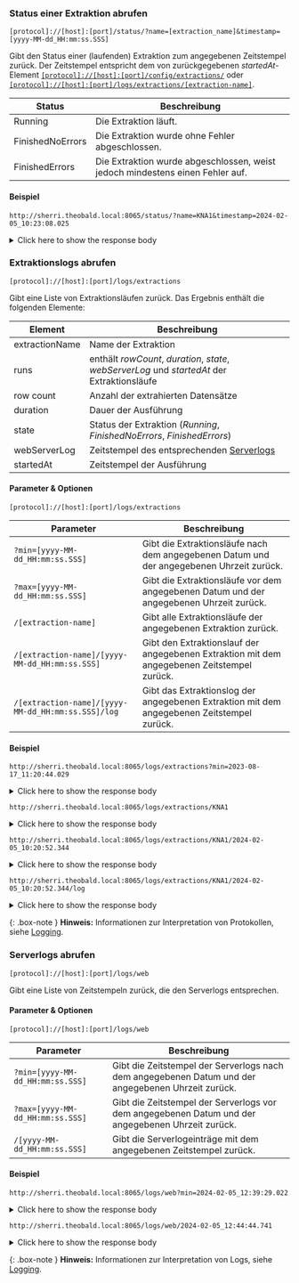 

### Status einer Extraktion abrufen

```
[protocol]://[host]:[port]/status/?name=[extraction_name]&timestamp=[yyyy-MM-dd_HH:mm:ss.SSS]
``` 

Gibt den Status einer (laufenden) Extraktion zum angegebenen Zeitstempel zurück. 
Der Zeitstempel entspricht dem von zurückgegebenen *startedAt*-Element [`[protocol]://[host]:[port]/config/extractions/`](#get-extraction-details) oder [`[protocol]://[host]:[port]/logs/extractions/[extraction-name]`](#get-extraction-logs).

| Status            | Beschreibung                                                  |
|------------------|--------------------------------------------------------------|
| Running          | Die Extraktion läuft.                                   |
| FinishedNoErrors | Die Extraktion wurde ohne Fehler abgeschlossen.             |
| FinishedErrors   | Die Extraktion wurde abgeschlossen, weist jedoch mindestens einen Fehler auf. |

#### Beispiel

`http://sherri.theobald.local:8065/status/?name=KNA1&timestamp=2024-02-05_10:23:08.025`

<details>
<summary>Click here to show the response body</summary>
{% highlight csv %}
FinishedNoErrors
{% endhighlight %}
</details>

### Extraktionslogs abrufen

```
[protocol]://[host]:[port]/logs/extractions
``` 

Gibt eine Liste von Extraktionsläufen zurück. Das Ergebnis enthält die folgenden Elemente:

|  Element   | Beschreibung   |
|--------------|---------|
| extractionName  | Name der Extraktion |
| runs  | enthält *rowCount*, *duration*, *state*, *webServerLog* und *startedAt* der Extraktionsläufe |
| row count| Anzahl der extrahierten Datensätze |
| duration | Dauer der Ausführung |
| state| Status der Extraktion (*Running*, *FinishedNoErrors*, *FinishedErrors*) |
| webServerLog| Zeitstempel des entsprechenden [Serverlogs](#serverlogs-abrufen) |
| startedAt| Zeitstempel der Ausführung |


#### Parameter & Optionen

`[protocol]://[host]:[port]/logs/extractions`

| Parameter    | Beschreibung  | 
|-----------|--------------|
| ```?min=[yyyy-MM-dd_HH:mm:ss.SSS]```  |   Gibt die Extraktionsläufe nach dem angegebenen Datum und der angegebenen Uhrzeit zurück. |
| ```?max=[yyyy-MM-dd_HH:mm:ss.SSS]```  |   Gibt die Extraktionsläufe vor dem angegebenen Datum und der angegebenen Uhrzeit zurück. |
| ```/[extraction-name]```  |   Gibt alle Extraktionsläufe der angegebenen Extraktion zurück. |
| ```/[extraction-name]/[yyyy-MM-dd_HH:mm:ss.SSS]```  |   Gibt den Extraktionslauf der angegebenen Extraktion mit dem angegebenen Zeitstempel zurück. |
| ```/[extraction-name]/[yyyy-MM-dd_HH:mm:ss.SSS]/log```  |   Gibt das Extraktionslog der angegebenen Extraktion mit dem angegebenen Zeitstempel zurück. |


#### Beispiel

`http://sherri.theobald.local:8065/logs/extractions?min=2023-08-17_11:20:44.029`

<details>
<summary>Click here to show the response body</summary>
{% highlight json %}
{
    "extractions": 
    [
        {
            "extractionName": [
                "0MATERIAL"
            ],
            "runs": [
                {
                    "rowCount": 200,
                    "duration": "PT00H00M00.2651",
                    "state": "FinishedNoErrors",
                    "startedAt": "2023-08-17_11:31:44.029"
                }
            ]
        }
        {
            "extractionName": [
                "KNA1"
            ],
            "runs": [
                {
                    "rowCount": 0,
                    "duration": "PT00H00M01.3741",
                    "state": "FinishedErrors",
                    "webServerLog": "2024-02-05_08:13:48.132",
                    "startedAt": "2024-02-05_08:14:13.771"
                },
                {
                    "rowCount": 9995,
                    "duration": "PT00H00M00.477S",
                    "state": "FinishedNoErrors",
                    "webServerLog": "2024-02-05_10:20:51.851",
                    "startedAt": "2024-02-05_10:20:52.344"
                }
            ]
        }
    ]
}
{% endhighlight %}
</details>

`http://sherri.theobald.local:8065/logs/extractions/KNA1`

<details>
<summary>Click here to show the response body</summary>
{% highlight json %}
{
    "runs": [
        {
            "rowCount": 0,
            "duration": "PT00H00M01.3741",
            "state": "FinishedErrors",
            "webServerLog": "2024-02-05_08:13:48.132",
            "startedAt": "2024-02-05_08:14:13.771"
        },
        {
            "rowCount": 9995,
            "duration": "PT00H00M00.477S",
            "state": "FinishedNoErrors",
            "webServerLog": "2024-02-05_10:20:51.851",
            "startedAt": "2024-02-05_10:20:52.344"
        }
    ]
}
{% endhighlight %}
</details>

`http://sherri.theobald.local:8065/logs/extractions/KNA1/2024-02-05_10:20:52.344`

<details>
<summary>Click here to show the response body</summary>
{% highlight json %}
{
    "rowCount": 9995,
    "duration": "PT00H00M00.477S",
    "state": "FinishedNoErrors",
    "webServerLog": "2024-02-05_10:20:51.851",
    "startedAt": "2024-02-05_10:20:52.344"
}
{% endhighlight %}
</details>

`http://sherri.theobald.local:8065/logs/extractions/KNA1/2024-02-05_10:20:52.344/log`

<details>
<summary>Click here to show the response body</summary>
{% highlight json %}
{
    "rowCount": 9995,
    "duration": "PT00H00M00.477S",
    "state": "FinishedNoErrors",
    "webServerLog": "2024-02-05_10:20:51.851",
    "startedAt": "2024-02-05_10:20:52.344",
    "logEntries": [
        {
            "timestamp": "2024-02-05_10:20:52.377",
            "logLevel": "Info",
            "source": "Table",
            "message": "server version: 999.999.999.691"
        },
        {
            "timestamp": "2024-02-05_10:20:52.470",
            "logLevel": "Debug",
            "source": "Table",
            "message": "Attempting to load Theobald.Extractors.Table.TableExtractionDefinition information for extraction KNA1"
        },
		
		...
		
        {
            "timestamp": "2024-02-05_10:20:53.774",
            "logLevel": "Info",
            "source": "Table",
            "message": "Extraction finished with status FinishedNoErrors."
        },
        {
            "timestamp": "2024-02-05_10:20:53.774",
            "logLevel": "Debug",
            "source": "Table",
            "message": "Writing run information."
        },
        {
            "timestamp": "2024-02-05_10:20:53.779",
            "logLevel": "Info",
            "source": "Table",
            "message": "Extraction run information was updated."
        }
    ]
}
{% endhighlight %}
</details>

{: .box-note } 
**Hinweis:** Informationen zur Interpretation von Protokollen, siehe [Logging](./logging).

### Serverlogs abrufen

```
[protocol]://[host]:[port]/logs/web
```  

Gibt eine Liste von Zeitstempeln zurück, die den Serverlogs entsprechen.

#### Parameter & Optionen

`[protocol]://[host]:[port]/logs/web`

| Parameter    | Beschreibung  | 
|-----------|--------------|
| ```?min=[yyyy-MM-dd_HH:mm:ss.SSS]```  |   Gibt die Zeitstempel der Serverlogs nach dem angegebenen Datum und der angegebenen Uhrzeit zurück. |
| ```?max=[yyyy-MM-dd_HH:mm:ss.SSS]```  |   Gibt die Zeitstempel der Serverlogs vor dem angegebenen Datum und der angegebenen Uhrzeit zurück. |
| ```/[yyyy-MM-dd_HH:mm:ss.SSS]```  |   Gibt die Serverlogeinträge mit dem angegebenen Zeitstempel zurück. |

#### Beispiel

`http://sherri.theobald.local:8065/logs/web?min=2024-02-05_12:39:29.022`

<details>
<summary>Click here to show the response body</summary>
{% highlight json %}
{
    "logs": 
    [
        "2024-02-05_12:44:44.741",
        "2024-02-05_13:09:11.899",
        "2024-02-07_08:52:17.487",
        "2024-02-07_08:58:14.920",
        "2024-02-07_10:44:21.652",
        "2024-02-07_10:50:58.202",
        "2024-02-07_10:54:25.552"
    ]
}
{% endhighlight %}
</details>

`http://sherri.theobald.local:8065/logs/web/2024-02-05_12:44:44.741`

<details>
<summary>Click here to show the response body</summary>
{% highlight json %}
{
    "logEntries": 
    [
        {
            "timestamp": "2024-02-05_12:44:44.815",
            "logLevel": "Info",
            "source": "WebServerHandler",
            "message": "Client [fe80::d3ac:77ba:ce0f:83b1%8]:55904"
        },
        {
            "timestamp": "2024-02-05_12:44:45.012",
            "logLevel": "Debug",
            "source": "HttpServer",
            "message": "Reading..."
        },
        {
            "timestamp": "2024-02-05_12:44:45.060",
            "logLevel": "Info",
            "source": "HttpServer",
            "message": "Processing /."
        },
        {
            "timestamp": "2024-02-05_12:44:45.251",
            "logLevel": "Info",
            "source": "WebServer",
            "message": "Attempting to load server permissions."
        },
		
		...
        
        {
            "timestamp": "2024-02-05_12:44:45.808",
            "logLevel": "Debug",
            "source": "HttpServer",
            "message": "Reading..."
        }
    ]
}
{% endhighlight %}
</details>

{: .box-note } 
**Hinweis:** Informationen zur Interpretation von Logs, siehe [Logging](./logging).

